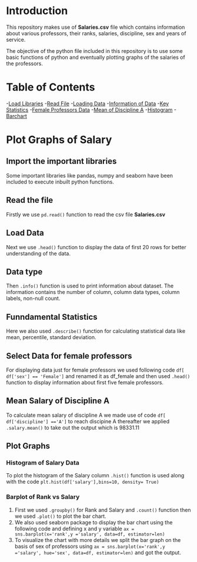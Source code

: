 # Introduction

This repository makes use of **Salaries.csv** file which contains information about various professors, their ranks, salaries, discipline, sex and years of service.

The objective of the python file included in this repository is to use some basic functions of python and eventually plotting graphs of the salaries of the professors.

# Table of Contents
-[Load Libraries](#import-the-important-libraries)
-[Read File](#read-the-file)
-[Loading Data](#load-data)
-[Information of Data](#data-type)
-[Key Statistics](#funndamental-statistics)
-[Female Professors Data](#select-data-for-female-professors)
-[Mean of Discipline A](#mean-salary-of-discipline-a)
-[Histogram](#histogram-of-salary-data)
-[Barchart](#barplot-of-rank-vs-salary)

# Plot Graphs of Salary

## Import the important libraries
Some important libraries like pandas, numpy and seaborn have been included to execute inbuilt python functions.

## Read the file
Firstly we use `pd.read()` function to read the csv file **Salaries.csv**

## Load Data
Next we use `.head()` function to display the data of first 20 rows for better understanding of the data.

## Data type
Then `.info()` function is used to print information about dataset. The information contains the number of column, column data types, column  labels, non-null count.

## Funndamental Statistics
Here we also used `.describe()` function for calculating statistical data like mean, percentile, standard deviation.

## Select Data for female professors
For displaying data just for female professors we used following code `df[ df['sex'] == 'Female']` and renamed it as df_female and then used `.head()` function to display information about first five female professors.

## Mean Salary of Discipline A
To calculate mean salary of discipline A we made use of code `df[ df['discipline'] =='A']` to reach discipine A thereafter we applied `.salary.mean()` to take out the output which is 98331.11

## Plot Graphs 

### Histogram of Salary Data
To plot the histogram of the Salary column `.hist()` function is used along with the code `plt.hist(df['salary'],bins=10, density= True)`

### Barplot of Rank vs Salary
1. First we used `.groupby()` for Rank and Salary and `.count()` function then we used `.plot()` to plot the bar chart.
2. We also used seaborn package to display the bar chart using the following code and defining x and y variable `ax = sns.barplot(x='rank',y ='salary', data=df, estimator=len)`
3. To visualize the chart with more details we split the bar graph on the basis of sex of professors using `ax = sns.barplot(x='rank',y ='salary', hue='sex', data=df, estimator=len)` and got the output.
